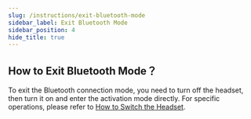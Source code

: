 ```yaml
---
slug: /instructions/exit-bluetooth-mode
sidebar_label: Exit Bluetooth Mode
sidebar_position: 4
hide_title: true
---
```


## How to Exit Bluetooth Mode？
To exit the Bluetooth connection mode, you need to turn off the headset, then turn it on and enter the activation mode directly. For specific operations, please refer to [How to Switch the Headset](/instructions/turn-device-on-or-off).

<!---
退出蓝牙连接模式需要将头戴关机，然后开机并直接进入激活模式。具体操作请参考[如何开关机](/instructions/turn-device-on-or-off)。
--->